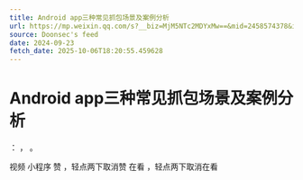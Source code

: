 ```yaml
---
title: Android app三种常见抓包场景及案例分析
url: https://mp.weixin.qq.com/s?__biz=MjM5NTc2MDYxMw==&mid=2458574378&idx=1&sn=57626ed62cbb2e2b11922587c84ee7b9
source: Doonsec's feed
date: 2024-09-23
fetch_date: 2025-10-06T18:20:55.459628
---
```


# Android app三种常见抓包场景及案例分析

：
，
。

视频
小程序
赞
，轻点两下取消赞
在看
，轻点两下取消在看